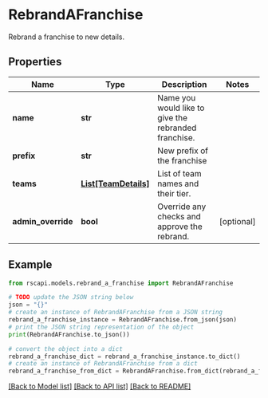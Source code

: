 # RebrandAFranchise

Rebrand a franchise to new details.

## Properties

Name | Type | Description | Notes
------------ | ------------- | ------------- | -------------
**name** | **str** | Name you would like to give the rebranded franchise. | 
**prefix** | **str** | New prefix of the franchise | 
**teams** | [**List[TeamDetails]**](TeamDetails.md) | List of team names and their tier. | 
**admin_override** | **bool** | Override any checks and approve the rebrand. | [optional] 

## Example

```python
from rscapi.models.rebrand_a_franchise import RebrandAFranchise

# TODO update the JSON string below
json = "{}"
# create an instance of RebrandAFranchise from a JSON string
rebrand_a_franchise_instance = RebrandAFranchise.from_json(json)
# print the JSON string representation of the object
print(RebrandAFranchise.to_json())

# convert the object into a dict
rebrand_a_franchise_dict = rebrand_a_franchise_instance.to_dict()
# create an instance of RebrandAFranchise from a dict
rebrand_a_franchise_from_dict = RebrandAFranchise.from_dict(rebrand_a_franchise_dict)
```
[[Back to Model list]](../README.md#documentation-for-models) [[Back to API list]](../README.md#documentation-for-api-endpoints) [[Back to README]](../README.md)


